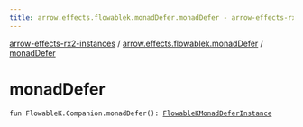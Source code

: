 ```yaml
---
title: arrow.effects.flowablek.monadDefer.monadDefer - arrow-effects-rx2-instances
---
```


[arrow-effects-rx2-instances](../index.html) / [arrow.effects.flowablek.monadDefer](index.html) / [monadDefer](./monad-defer.html)

# monadDefer

`fun FlowableK.Companion.monadDefer(): `[`FlowableKMonadDeferInstance`](../arrow.effects/-flowable-k-monad-defer-instance/index.html)
